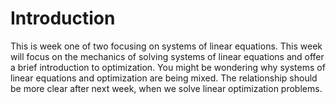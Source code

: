 # Introduction

This is week one of two focusing on systems of linear equations.  This week will focus on the mechanics of solving systems of linear equations and offer a brief introduction to optimization.  You might be wondering why systems of linear equations and optimization are being mixed.  The relationship should be more clear after next week, when we solve linear optimization problems.